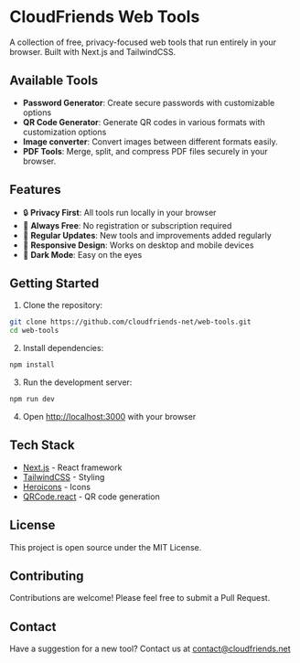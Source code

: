 # CloudFriends Web Tools

A collection of free, privacy-focused web tools that run entirely in your browser. Built with Next.js and TailwindCSS.

## Available Tools

- **Password Generator**: Create secure passwords with customizable options
- **QR Code Generator**: Generate QR codes in various formats with customization options
- **Image converter**: Convert images between different formats easily.
- **PDF Tools**: Merge, split, and compress PDF files securely in your browser.

## Features

- 🔒 **Privacy First**: All tools run locally in your browser
- 💫 **Always Free**: No registration or subscription required
- 🔄 **Regular Updates**: New tools and improvements added regularly
- 📱 **Responsive Design**: Works on desktop and mobile devices
- 🎨 **Dark Mode**: Easy on the eyes

## Getting Started

1. Clone the repository:
```bash
git clone https://github.com/cloudfriends-net/web-tools.git
cd web-tools
```

2. Install dependencies:
```bash
npm install
```

3. Run the development server:
```bash
npm run dev
```

4. Open [http://localhost:3000](http://localhost:3000) with your browser

## Tech Stack

- [Next.js](https://nextjs.org) - React framework
- [TailwindCSS](https://tailwindcss.com) - Styling
- [Heroicons](https://heroicons.com) - Icons
- [QRCode.react](https://npmjs.com/package/qrcode.react) - QR code generation

## License

This project is open source under the MIT License.

## Contributing

Contributions are welcome! Please feel free to submit a Pull Request.

## Contact

Have a suggestion for a new tool? Contact us at contact@cloudfriends.net
